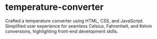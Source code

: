 # temperature-converter
Crafted a temperature converter using HTML, CSS, and JavaScript. Simplified user experience for seamless Celsius, Fahrenheit, and Kelvin conversions, highlighting front-end development skills.

